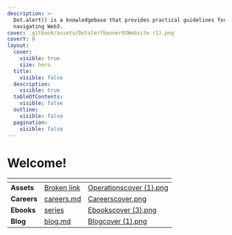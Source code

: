 ```yaml
---
description: >-
  Dot.alert() is a knowledgebase that provides practical guidelines for
  navigating Web3.
cover: .gitbook/assets/Dotalertbanner03Website (1).png
coverY: 0
layout:
  cover:
    visible: true
    size: hero
  title:
    visible: false
  description:
    visible: true
  tableOfContents:
    visible: false
  outline:
    visible: false
  pagination:
    visible: false
---
```


# Welcome!

<table data-card-size="large" data-column-title-hidden data-view="cards" data-full-width="false"><thead><tr><th></th><th data-hidden data-card-target data-type="content-ref"></th><th data-hidden data-card-cover data-type="files"></th></tr></thead><tbody><tr><td>                                     <strong>Assets</strong> </td><td><a href="broken-reference">Broken link</a></td><td><a href=".gitbook/assets/Operationscover (1).png">Operationscover (1).png</a></td></tr><tr><td>                                   <strong>Careers</strong></td><td><a href="community/careers.md">careers.md</a></td><td><a href=".gitbook/assets/Careerscover.png">Careerscover.png</a></td></tr><tr><td>                                    <strong>Ebooks</strong> </td><td><a href="community/series/">series</a></td><td><a href=".gitbook/assets/Ebookscover (3).png">Ebookscover (3).png</a></td></tr><tr><td>                                       <strong>Blog</strong></td><td><a href="community/blog.md">blog.md</a></td><td><a href=".gitbook/assets/Blogcover (1).png">Blogcover (1).png</a></td></tr></tbody></table>
